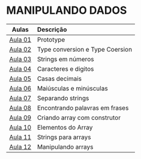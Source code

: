 # MANIPULANDO DADOS

|        Aulas        | Descrição                       |
| :-----------------: | :------------------------------ |
| [Aula 01](./aula01) | Prototype                       |
| [Aula 02](./aula02) | Type conversion e Type Coersion |
| [Aula 03](./aula03) | Strings em números              |
| [Aula 04](./aula04) | Caracteres e digitos            |
| [Aula 05](./aula05) | Casas decimais                  |
| [Aula 06](./aula06) | Maiúsculas e minúsculas         |
| [Aula 07](./aula07) | Separando strings               |
| [Aula 08](./aula08) | Encontrando palavras em frases  |
| [Aula 09](./aula09) | Criando array com construtor    |
| [Aula 10](./aula10) | Elementos do Array              |
| [Aula 11](./aula11) | Strings para arrays             |
| [Aula 12](./aula12) | Manipulando arrays              |
